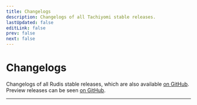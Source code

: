 ```yaml
---
title: Changelogs
description: Changelogs of all Tachiyomi stable releases.
lastUpdated: false
editLink: false
prev: false
next: false
---
```


# Changelogs

Changelogs of all Rudis stable releases, which are also available [on GitHub](https://github.com/sleeprite/rudis/releases). Preview releases can be seen [on GitHub](https://github.com/sleeprite/rudis/releases).

---

<script setup>
import ChangelogsList from "@theme/components/ChangelogsList.vue";
</script>

<ChangelogsList />